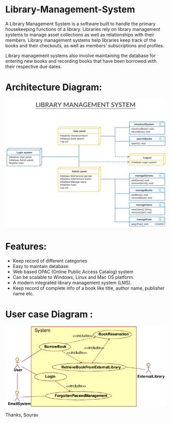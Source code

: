 # Library-Management-System

A Library Management System is a software built to handle the primary housekeeping functions of a library. Libraries rely on library management systems to manage asset collections as well as relationships with their members. Library management systems help libraries keep track of the books and their checkouts, as well as members’ subscriptions and profiles.

Library management systems also involve maintaining the database for entering new books and recording books that have been borrowed with their respective due dates.

# Architecture Diagram:
<img src="https://github.com/Sourav19990711/Library-Management-System/blob/main/f1192cd10cf22fa9a46172072a2afb7f%20(1).png?raw=true" width="910" height="400" />

# Features:
*  Keep record of different categories
*  Easy to maintain database
*  Web based OPAC (Online Public Access Catalog) system
*   Can be scalable to Windows, Linux and Mac OS platform.
*   A modern integrated library management system (LMS).
*    Keep record of complete info of a book like title, author name, publisher name etc.

# User case Diagram :
<img src="https://github.com/Sourav19990711/Library-Management-System/blob/main/Use-case-diagram-of-the-simplified-library-management-system.png"/>


Thanks,
Sourav

